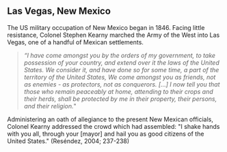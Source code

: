 ## Las Vegas, New Mexico

The US military occupation of New Mexico began in 1846. Facing little resistance, Colonel Stephen Kearny marched the Army of the West into Las Vegas, one of a handful of Mexican settlements.

> _“I have come amongst you by the orders of my government, to take possession of your country, and extend over it the laws of the United States. We consider it, and have done so for some time, a part of the territory of the United States, We come amongst you as friends, not as enemies - as protectors, not as conquerors. [...] I now tell you that those who remain peaceably at home, attending to their crops and their herds, shall be protected by me in their property, their persons, and their religion._"

Administering an oath of allegiance to the present New Mexican officials, Colonel Kearny addressed the crowd which had assembled: "I shake hands with you all, through your [mayor] and hail you as good citizens of the United States." (Reséndez, 2004; 237-238)

